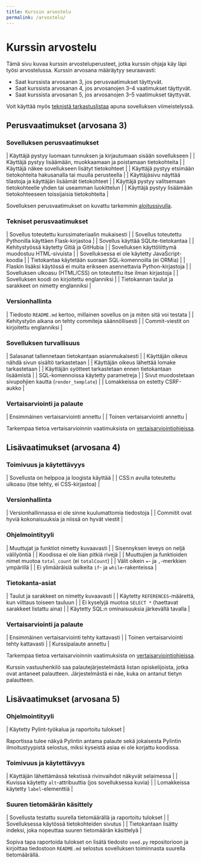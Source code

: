 ```yaml
---
title: Kurssin arvostelu
permalink: /arvostelu/
---
```


# Kurssin arvostelu

Tämä sivu kuvaa kurssin arvosteluperusteet, jotka kurssin ohjaja käy läpi työsi arvostelussa. Kurssin arvosana määräytyy seuraavasti:

* Saat kurssista arvosanan 3, jos perusvaatimukset täyttyvät.
* Saat kurssista arvosanan 4, jos arvosanojen 3–4 vaatimukset täyttyvät.
* Saat kurssista arvosanan 5, jos arvosanojen 3–5 vaatimukset täyttyvät.

Voit käyttää myös [teknistä tarkastuslistaa](../lista) apuna sovelluksen viimeistelyssä.

<style>
table {display: table; width:100%;}
</style>

## Perusvaatimukset (arvosana 3)

### Sovelluksen perusvaatimukset

| Käyttäjä pystyy luomaan tunnuksen ja kirjautumaan sisään sovellukseen |
| Käyttäjä pystyy lisäämään, muokkaamaan ja poistamaan tietokohteita |
| Käyttäjä näkee sovellukseen lisätyt tietokohteet |
| Käyttäjä pystyy etsimään tietokohteita hakusanalla tai muulla perusteella |
| Käyttäjäsivu näyttää tilastoja ja käyttäjän lisäämät tietokohteet |
| Käyttäjä pystyy valitsemaan tietokohteelle yhden tai useamman luokittelun |
| Käyttäjä pystyy lisäämään tietokohteeseen toissijaisia tietokohteita |

Sovelluksen perusvaatimukset on kuvattu tarkemmin [aloitussivulla](../aloitus).

### Tekniset perusvaatimukset

| Sovellus toteutettu kurssimateriaalin mukaisesti |
| Sovellus toteutettu Pythonilla käyttäen Flask-kirjastoa |
| Sovellus käyttää SQLite-tietokantaa |
| Kehitystyössä käytetty Gitiä ja GitHubia |
| Sovelluksen käyttöliittymä muodostuu HTML-sivuista |
| Sovelluksessa ei ole käytetty JavaScript-koodia |
| Tietokantaa käytetään suoraan SQL-komennoilla (ei ORMia) |
| Flaskin lisäksi käytössä ei muita erikseen asennettavia Python-kirjastoja |
| Sovelluksen ulkoasu (HTML/CSS) on toteutettu itse ilman kirjastoja |
| Sovelluksen koodi on kirjoitettu englanniksi |
| Tietokannan taulut ja sarakkeet on nimetty englanniksi |

### Versionhallinta

| Tiedosto `README.md` kertoo, millainen sovellus on ja miten sitä voi testata |
| Kehitystyön aikana on tehty commiteja säännöllisesti |
| Commit-viestit on kirjoitettu englanniksi |

### Sovelluksen turvallisuus

| Salasanat tallennetaan tietokantaan asianmukaisesti |
| Käyttäjän oikeus nähdä sivun sisältö tarkastetaan |
| Käyttäjän oikeus lähettää lomake tarkastetaan |
| Käyttäjän syötteet tarkastetaan ennen tietokantaan lisäämistä |
| SQL-komennoissa käytetty parametreja |
| Sivut muodostetaan sivupohjien kautta (`render_template`)  |
| Lomakkeissa on estetty CSRF-aukko |

### Vertaisarviointi ja palaute

| Ensimmäinen vertaisarviointi annettu |
| Toinen vertaisarviointi annettu |

Tarkempaa tietoa vertaisarvioinnin vaatimuksista on [vertaisarviointiohjeissa](../vertaisarviointi).

## Lisävaatimukset (arvosana 4)

### Toimivuus ja käytettävyys

| Sovellusta on helppoa ja loogista käyttää |
| CSS:n avulla toteutettu ulkoasu (itse tehty, ei CSS-kirjastoa) |

### Versionhallinta

| Versionhallinnassa ei ole sinne kuulumattomia tiedostoja |
| Commitit ovat hyviä kokonaisuuksia ja niissä on hyvät viestit |

### Ohjelmointityyli

| Muuttujat ja funktiot nimetty kuvaavasti |
| Sisennyksen leveys on neljä välilyöntiä |
| Koodissa ei ole liian pitkiä rivejä |
| Muuttujien ja funktioiden nimet muotoa `total_count` (ei `totalCount`) |
| Välit oikein `=`- ja `,`-merkkien ympärillä |
| Ei ylimääräisiä sulkeita `if`- ja `while`-rakenteissa |

<!-- TODO: ohjeita näiden tarkastamiseen -->

### Tietokanta-asiat

| Taulut ja sarakkeet on nimetty kuvaavasti |
| Käytetty `REFERENCES`-määrettä, kun viittaus toiseen tauluun |
| Ei kyselyjä muotoa `SELECT *` (haettavat sarakkeet listattu aina) |
| Käytetty SQL:n ominaisuuksia järkevällä tavalla |

<!-- TODO: mitä viimeinen vaatimus tarkoittaa -->

### Vertaisarviointi ja palaute

| Ensimmäinen vertaisarviointi tehty kattavasti |
| Toinen vertaisarviointi tehty kattavasti |
| Kurssipalaute annettu |

Tarkempaa tietoa vertaisarvioinnin vaatimuksista on [vertaisarviointiohjeissa](../vertaisarviointi).

Kurssin vastuuhenkilö saa palautejärjestelmästä listan opiskelijoista, jotka ovat antaneet palautteen. Järjestelmästä ei näe, kuka on antanut tietyn palautteen.

## Lisävaatimukset (arvosana 5)

### Ohjelmointityyli

| Käytetty Pylint-työkalua ja raportoitu tulokset |

Raportissa tulee näkyä Pylintin antama palaute sekä jokaisesta Pylintin ilmoitustyypistä selostus, miksi kyseistä asiaa ei ole korjattu koodissa.

<!-- TODO: esimerkki raportista -->

### Toimivuus ja käytettävyys

| Käyttäjän lähettämässä tekstissä rivinvaihdot näkyvät selaimessa |
| Kuvissa käytetty `alt`-attribuuttia (jos sovelluksessa kuvia) |
| Lomakkeissa käytetty `label`-elementtiä |

### Suuren tietomäärän käsittely

| Sovellusta testattu suurella tietomäärällä ja raportoitu tulokset |
| Sovelluksessa käytössä tietokohteiden sivutus |
| Tietokantaan lisätty indeksi, joka nopeuttaa suuren tietomäärän käsittelyä |

Sopiva tapa raportoida tulokset on lisätä tiedosto `seed.py` repositorioon ja kirjoittaa tiedostoon `README.md` selostus sovelluksen toiminnasta suurella tietomäärällä.
